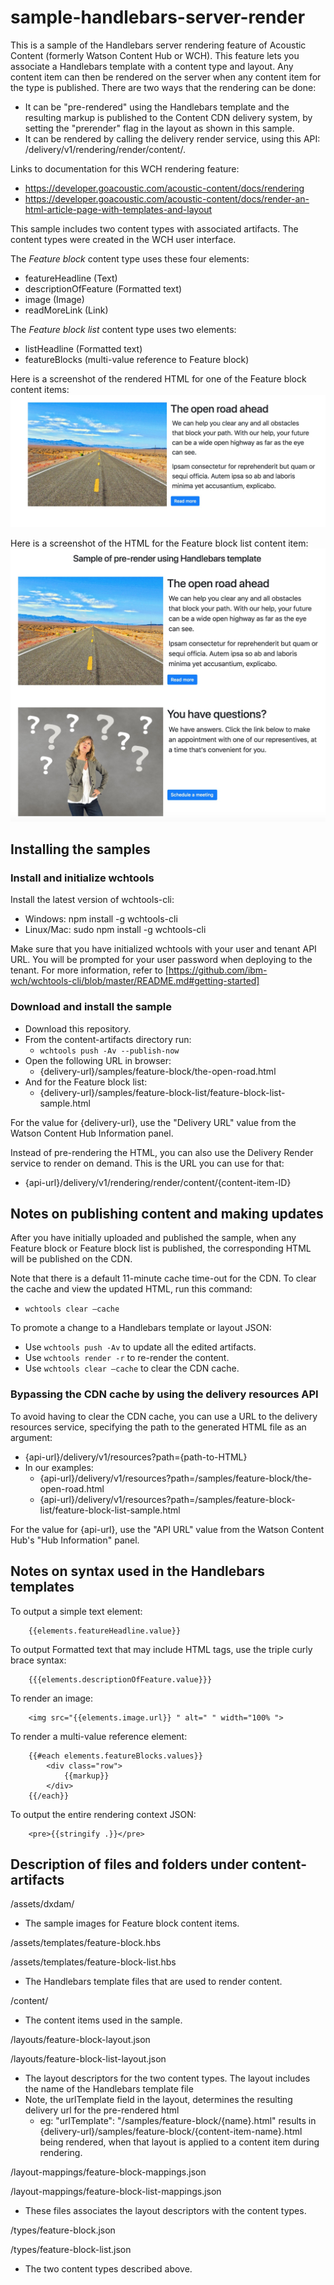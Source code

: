 # sample-handlebars-server-render

This is a sample of the Handlebars server rendering feature of Acoustic Content (formerly Watson Content Hub or WCH). This feature lets you associate a Handlebars template with a content type and layout. Any content item can then be rendered on the server when any content item for the type is published. There are two ways that the rendering can be done:
- It can be "pre-rendered" using the Handlebars template and the resulting markup is published to the Content CDN delivery system, by setting the "prerender" flag in the layout as shown in this sample.
- It can be rendered by calling the delivery render service, using this API: <API URL>/delivery/v1/rendering/render/content/<content ID>.

Links to documentation for this WCH rendering feature: 
- https://developer.goacoustic.com/acoustic-content/docs/rendering
- https://developer.goacoustic.com/acoustic-content/docs/render-an-html-article-page-with-templates-and-layout

This sample includes two content types with associated artifacts. The content types were created in the WCH user interface.

The *Feature block* content type uses these four elements:
- featureHeadline (Text)
- descriptionOfFeature (Formatted text)
- image (Image)
- readMoreLink (Link)
 
The *Feature block list* content type uses two elements:
- listHeadline (Formatted text)
- featureBlocks (multi-value reference to Feature block)

Here is a screenshot of the rendered HTML for one of the Feature block content items:
![Alt text](/docs/images/the-open-road.jpg?raw=true "Sample screenshot")

Here is a screenshot of the HTML for the Feature block list content item:
![Alt text](/docs/images/feature-block-list.jpg?raw=true "Sample screenshot")

## Installing the samples

### Install and initialize wchtools
Install the latest version of wchtools-cli:
* Windows: npm install -g wchtools-cli 
* Linux/Mac: sudo npm install -g wchtools-cli

Make sure that you have initialized wchtools with your user and tenant API URL. You will be prompted for your user password when deploying to the tenant. For more information, refer to [https://github.com/ibm-wch/wchtools-cli/blob/master/README.md#getting-started]

### Download and install the sample
* Download this repository. 
* From the content-artifacts directory run:
    * `wchtools push -Av --publish-now`
* Open the following URL in browser:
	* {delivery-url}/samples/feature-block/the-open-road.html
* And for the Feature block list:
	* {delivery-url}/samples/feature-block-list/feature-block-list-sample.html

For the value for {delivery-url}, use the "Delivery URL" value from the Watson Content Hub Information panel.

Instead of pre-rendering the HTML, you can also use the Delivery Render service to render on demand. This is the URL you can use for that:
* {api-url}/delivery/v1/rendering/render/content/{content-item-ID}

## Notes on publishing content and making updates
After you have initially uploaded and published the sample, when any Feature block or Feature block list is published, the corresponding HTML will be published on the CDN. 

Note that there is a default 11-minute cache time-out for the CDN. To clear the cache and view the updated HTML, run this command:
* `wchtools clear —cache`

To promote a change to a Handlebars template or layout JSON:
- Use `wchtools push -Av` to update all the edited artifacts.
- Use `wchtools render -r` to re-render the content.
- Use `wchtools clear —cache` to clear the CDN cache.

### Bypassing the CDN cache by using the delivery resources API

To avoid having to clear the CDN cache, you can use a URL to the delivery resources service, specifying the path to the generated HTML file as an argument:
* {api-url}/delivery/v1/resources?path={path-to-HTML}
* In our examples:
    - {api-url}/delivery/v1/resources?path=/samples/feature-block/the-open-road.html
    - {api-url}/delivery/v1/resources?path=/samples/feature-block-list/feature-block-list-sample.html

For the value for {api-url}, use the "API URL" value from the Watson Content Hub's  "Hub Information" panel.


## Notes on syntax used in the Handlebars templates

To output a simple text element:
```
	{{elements.featureHeadline.value}}
```

To output Formatted text that may include HTML tags, use the triple curly brace syntax:
```
	{{{elements.descriptionOfFeature.value}}}
```

To render an image:
```
	<img src="{{elements.image.url}} " alt=" " width="100% ">
```

To render a multi-value reference element:
```
    {{#each elements.featureBlocks.values}}
        <div class="row">
            {{markup}}
        </div>
    {{/each}}
```
 
 To output the entire rendering context JSON:
```
    <pre>{{stringify .}}</pre> 
```

## Description of files and folders under content-artifacts

/assets/dxdam/
  - The sample images for Feature block content items.

/assets/templates/feature-block.hbs
  
/assets/templates/feature-block-list.hbs
  - The Handlebars template files that are used to render content.

/content/
  - The content items used in the sample.

/layouts/feature-block-layout.json
 
/layouts/feature-block-list-layout.json
  - The layout descriptors for the two content types. The layout includes the name of the Handlebars template file
  - Note, the urlTemplate field in the layout, determines the resulting delivery url for the pre-rendered html
    - eg:   "urlTemplate": "/samples/feature-block/{name}.html"  results in {delivery-url}/samples/feature-block/{content-item-name}.html being rendered, when that layout is applied to a content item during rendering.

/layout-mappings/feature-block-mappings.json

/layout-mappings/feature-block-list-mappings.json
  - These files associates the layout descriptors with the content types.

/types/feature-block.json

/types/feature-block-list.json
  - The two content types described above.

